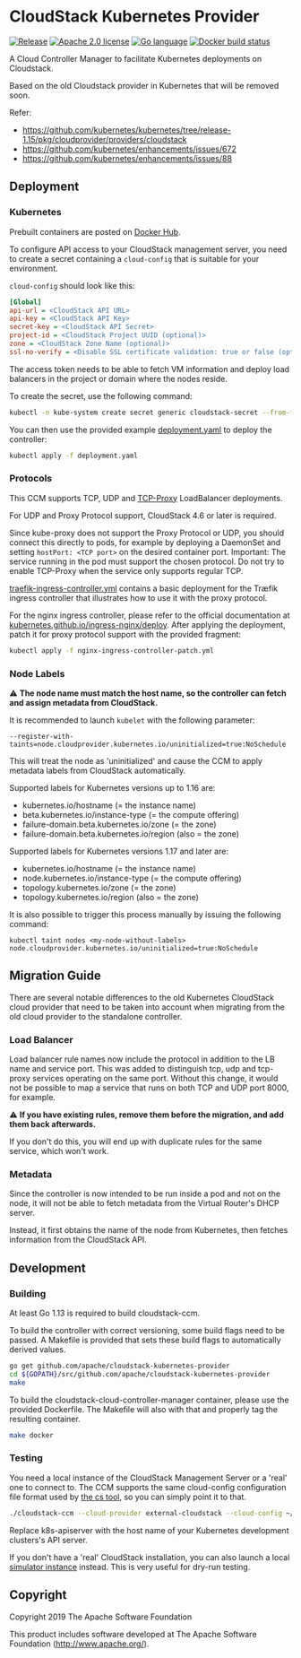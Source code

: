 # CloudStack Kubernetes Provider

[![](https://img.shields.io/github/release/apache/cloudstack-kubernetes-provider.svg?style=flat-square "Release")](https://github.com/apache/cloudstack-kubernetes-provider/releases)
[![](https://img.shields.io/badge/license-Apache%202.0-blue.svg?style=flat-square "Apache 2.0 license")](/LICENSE-2.0)
[![](https://img.shields.io/badge/language-Go-%235adaff.svg?style=flat-square "Go language")](https://golang.org)
[![](https://img.shields.io/docker/build/apache/cloudstack-kubernetes-provider.svg?style=flat-square "Docker build status")](https://hub.docker.com/r/apache/cloudstack-kubernetes-provider/)

A Cloud Controller Manager to facilitate Kubernetes deployments on Cloudstack.

Based on the old Cloudstack provider in Kubernetes that will be removed soon.

Refer:
* https://github.com/kubernetes/kubernetes/tree/release-1.15/pkg/cloudprovider/providers/cloudstack
* https://github.com/kubernetes/enhancements/issues/672
* https://github.com/kubernetes/enhancements/issues/88

## Deployment

### Kubernetes

Prebuilt containers are posted on [Docker Hub](https://hub.docker.com/r/apache/cloudstack-kubernetes-provider).

To configure API access to your CloudStack management server, you need to create a secret containing a `cloud-config`
that is suitable for your environment.

`cloud-config` should look like this:
```ini
[Global]
api-url = <CloudStack API URL>
api-key = <CloudStack API Key>
secret-key = <CloudStack API Secret>
project-id = <CloudStack Project UUID (optional)>
zone = <CloudStack Zone Name (optional)>
ssl-no-verify = <Disable SSL certificate validation: true or false (optional)>
```

The access token needs to be able to fetch VM information and deploy load balancers in the project or domain where the nodes reside.

To create the secret, use the following command:
```bash
kubectl -n kube-system create secret generic cloudstack-secret --from-file=cloud-config
```

You can then use the provided example [deployment.yaml](/deployment.yaml) to deploy the controller:
```bash
kubectl apply -f deployment.yaml
```

### Protocols

This CCM supports TCP, UDP and [TCP-Proxy](https://www.haproxy.org/download/1.8/doc/proxy-protocol.txt) LoadBalancer deployments.

For UDP and Proxy Protocol support, CloudStack 4.6 or later is required.

Since kube-proxy does not support the Proxy Protocol or UDP, you should connect this directly to pods, for example by deploying a DaemonSet and setting `hostPort: <TCP port>` on the desired container port.
Important: The service running in the pod must support the chosen protocol. Do not try to enable TCP-Proxy when the service only supports regular TCP.

[traefik-ingress-controller.yml](/traefik-ingress-controller.yml) contains a basic deployment for the Træfik ingress controller that illustrates how to use it with the proxy protocol.

For the nginx ingress controller, please refer to the official documentation at [kubernetes.github.io/ingress-nginx/deploy](https://kubernetes.github.io/ingress-nginx/deploy/). After applying the deployment, patch it for proxy protocol support with the provided fragment:

```bash
kubectl apply -f nginx-ingress-controller-patch.yml
```

### Node Labels

:warning: **The node name must match the host name, so the controller can fetch and assign metadata from CloudStack.**

It is recommended to launch `kubelet` with the following parameter:

```
--register-with-taints=node.cloudprovider.kubernetes.io/uninitialized=true:NoSchedule
```

This will treat the node as 'uninitialized' and cause the CCM to apply metadata labels from CloudStack automatically.

Supported labels for Kubernetes versions up to 1.16 are:
* kubernetes.io/hostname (= the instance name)
* beta.kubernetes.io/instance-type (= the compute offering)
* failure-domain.beta.kubernetes.io/zone (= the zone)
* failure-domain.beta.kubernetes.io/region (also = the zone)

Supported labels for Kubernetes versions 1.17 and later are:
* kubernetes.io/hostname (= the instance name)
* node.kubernetes.io/instance-type (= the compute offering)
* topology.kubernetes.io/zone (= the zone)
* topology.kubernetes.io/region (also = the zone)

It is also possible to trigger this process manually by issuing the following command:

```
kubectl taint nodes <my-node-without-labels> node.cloudprovider.kubernetes.io/uninitialized=true:NoSchedule
```

## Migration Guide

There are several notable differences to the old Kubernetes CloudStack cloud provider that need to be taken into
account when migrating from the old cloud provider to the standalone controller.

### Load Balancer

Load balancer rule names now include the protocol in addition to the LB name and service port.
This was added to distinguish tcp, udp and tcp-proxy services operating on the same port.
Without this change, it would not be possible to map a service that runs on both TCP and UDP port 8000, for example.

:warning: **If you have existing rules, remove them before the migration, and add them back afterwards.**

If you don't do this, you will end up with duplicate rules for the same service, which won't work.

### Metadata

Since the controller is now intended to be run inside a pod and not on the node, it will not be able to fetch metadata from the Virtual Router's DHCP server.

Instead, it first obtains the name of the node from Kubernetes, then fetches information from the CloudStack API.

## Development

### Building

At least Go 1.13 is required to build cloudstack-ccm.

To build the controller with correct versioning, some build flags need to be passed.
A Makefile is provided that sets these build flags to automatically derived values.

```bash
go get github.com/apache/cloudstack-kubernetes-provider
cd ${GOPATH}/src/github.com/apache/cloudstack-kubernetes-provider
make
```

To build the cloudstack-cloud-controller-manager container, please use the provided Dockerfile.
The Makefile will also with that and properly tag the resulting container.

```bash
make docker
```

### Testing

You need a local instance of the CloudStack Management Server or a 'real' one to connect to.
The CCM supports the same cloud-config configuration file format used by [the cs tool](https://github.com/exoscale/cs),
so you can simply point it to that.

```bash
./cloudstack-ccm --cloud-provider external-cloudstack --cloud-config ~/.cloud-config --master k8s-apiserver
```

Replace k8s-apiserver with the host name of your Kubernetes development clusters's API server.

If you don't have a 'real' CloudStack installation, you can also launch a local [simulator instance](https://hub.docker.com/r/cloudstack/simulator) instead. This is very useful for dry-run testing.

## Copyright

Copyright 2019 The Apache Software Foundation

This product includes software developed at
The Apache Software Foundation (http://www.apache.org/).
